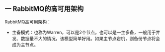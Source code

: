 ## 一 RabbitMQ的高可用架构

RabbitMQ高可用架构：
- 主备模式：也称为Warren，可以是2个节点，也可以是一主多备，一般用于并发、数据量不大的情况，该模型简单好用。如果主节点宕机，则备份节点将会成为主节点。

